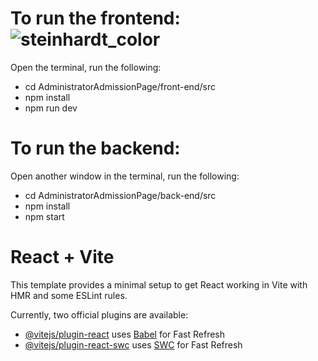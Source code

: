
# To run the frontend:![steinhardt_color](https://github.com/JiayuDu0048/AdministratorAdmissionPage/assets/100020447/9fa55ddc-bcaa-4c96-b179-a81d32fce622)

Open the terminal, run the following:
- cd AdministratorAdmissionPage/front-end/src
- npm install
- npm run dev

# To run the backend:
Open another window in the terminal, run the following:
- cd AdministratorAdmissionPage/back-end/src
- npm install
- npm start

# React + Vite

This template provides a minimal setup to get React working in Vite with HMR and some ESLint rules.

Currently, two official plugins are available:

- [@vitejs/plugin-react](https://github.com/vitejs/vite-plugin-react/blob/main/packages/plugin-react/README.md) uses [Babel](https://babeljs.io/) for Fast Refresh
- [@vitejs/plugin-react-swc](https://github.com/vitejs/vite-plugin-react-swc) uses [SWC](https://swc.rs/) for Fast Refresh
